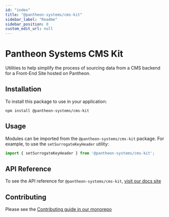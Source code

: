 ```yaml
---
id: "index"
title: "@pantheon-systems/cms-kit"
sidebar_label: "Readme"
sidebar_position: 0
custom_edit_url: null
---
```


# Pantheon Systems CMS Kit

Utilities to help simplify the process of sourcing data from a CMS backend for a
Front-End Site hosted on Pantheon.

## Installation

To install this package to use in your application:

`npm install @pantheon-systems/cms-kit`

## Usage

Modules can be imported from the `@pantheon-systems/cms-kit` package. For
example, to use the `setSurrogateKeyHeader` utility:

```js
import { setSurrogateKeyHeader } from '@pantheon-systems/cms-kit';
```

## API Reference

To see the API reference for `@pantheon-systems/cms-kit`,
[visit our docs site](https://decoupledkit.pantheon.io/docs/Packages/cms-kit)

## Contributing

Please see the
[Contributing guide in our monorepo](https://github.com/pantheon-systems/decoupled-kit-js/blob/canary/CONTRIBUTING.md)
